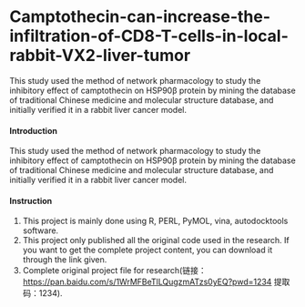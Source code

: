 # Camptothecin-can-increase-the-infiltration-of-CD8-T-cells-in-local-rabbit-VX2-liver-tumor
This study used the method of network pharmacology to study the inhibitory effect of camptothecin on HSP90β protein by mining the database of traditional Chinese medicine and molecular structure database, and initially verified it in a rabbit liver cancer model.

#### Introduction

This study used the method of network pharmacology to study the inhibitory effect of camptothecin on HSP90β protein by mining the database of traditional Chinese medicine and molecular structure database, and initially verified it in a rabbit liver cancer model. 

#### Instruction

1.  This project is mainly done using R, PERL, PyMOL, vina, autodocktools software.
2.  This project only published all the original code used in the research. If you want to get the complete project content, you can download it through the link given.
3.  Complete original project file for research(链接：https://pan.baidu.com/s/1WrMFBeTlLQugzmATzs0yEQ?pwd=1234 提取码：1234).
